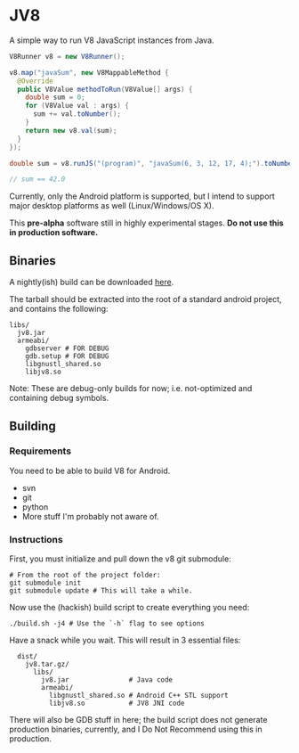 # JV8

A simple way to run V8 JavaScript instances from Java.

```java
V8Runner v8 = new V8Runner();

v8.map("javaSum", new V8MappableMethod {
  @Override
  public V8Value methodToRun(V8Value[] args) {
    double sum = 0;
    for (V8Value val : args) {
      sum += val.toNumber();
    }
    return new v8.val(sum);
  }
});

double sum = v8.runJS("(program)", "javaSum(6, 3, 12, 17, 4);").toNumber();

// sum == 42.0
```

Currently, only the Android platform is supported, but I intend to support major desktop platforms as well (Linux/Windows/OS X).

This **pre-alpha** software still in highly experimental stages. **Do not use this in production software.**

## Binaries
A nightly(ish) build can be downloaded [here](http://static.jovianware.com/jv8/jv8.tar.gz).

The tarball should be extracted into the root of a standard android project, and contains the following:

    libs/
      jv8.jar
      armeabi/
        gdbserver # FOR DEBUG
        gdb.setup # FOR DEBUG
        libgnustl_shared.so
        libjv8.so

Note: These are debug-only builds for now; i.e. not-optimized and containing debug symbols.

## Building

### Requirements
You need to be able to build V8 for Android.
- svn
- git
- python
- More stuff I'm probably not aware of.

### Instructions
First, you must initialize and pull down the v8 git submodule:
```
# From the root of the project folder:
git submodule init
git submodule update # This will take a while.
```

Now use the (hackish) build script to create everything you need:
```
./build.sh -j4 # Use the `-h` flag to see options
```

Have a snack while you wait. This will result in 3 essential files:
```
  dist/
    jv8.tar.gz/
      libs/
        jv8.jar               # Java code
        armeabi/
          libgnustl_shared.so # Android C++ STL support 
          libjv8.so           # JV8 JNI code
```

There will also be GDB stuff in here; the build script does not generate production
binaries, currently, and I Do Not Recommend using this in production.
